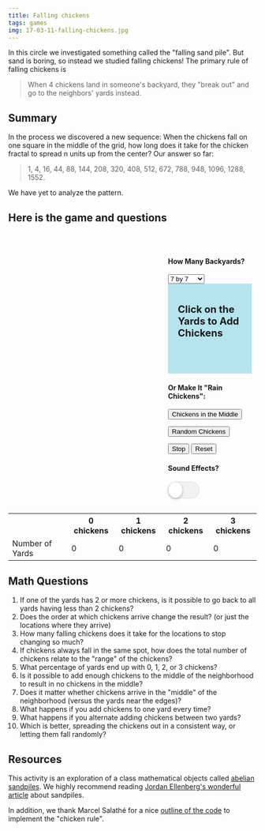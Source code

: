 ```yaml
---
title: Falling chickens
tags: games
img: 17-03-11-falling-chickens.jpg
---
```


In this circle we investigated something called the "falling sand pile". But sand is boring, so instead we studied falling chickens! The primary rule of falling chickens is

<blockquote>
  When 4 chickens land in someone's backyard, they "break out" and go to the neighbors' yards instead.
</blockquote>
<!--more-->

<h2>Summary</h2>

In the process we discovered a new sequence: When the chickens fall on one square in the middle of the grid, how long does it take for the chicken fractal to spread n units up from the center? Our answer so far:

<blockquote>
  1, 4, 16, 44, 88, 144, 208, 320, 408, 512, 672, 788, 948, 1096, 1288, 1552.
</blockquote>

We have yet to analyze the pattern.

<h2>Here is the game and questions</h2>

<style>
  /*PAGE STYLES*/
  .site-content .entry-content{
  	max-width:800px;
  }
  .callout {
    
      background-size: 100px;
      background-image: url("http://boisemathcircles.org/wp-content/uploads/2017/03/left-arrow-e1489246483147.png");
      padding: 20px;
      background-color: #b5e4ee;
      font-size: 20px;
      font-weight: bold;
      background-repeat: no-repeat;
      background-position: left 10px bottom 20px;
      padding-bottom: 50px;
  }
  /*GAME STYLES*/
  #game_board {
  	margin: 0 auto 20px auto;
  	float:left;
  	max-width:540px;
  }
  #game_settings{
  	float:right;
  	margin:0 auto 20px auto;
  	padding:30px 10px 10px 20px;
  	width:170px; /* SAM MODIFY from 210 */
  }
  .land-block{
  	float:left;
  	clear:left;
  }
  .land-box {
  	background: #efefef;
  	border:2px solid #333;
  	float: left;
  	width:70px;
  	height:70px;
  	max-width:70px;
  	max-height:70px;
  }
  .land-box p{
  	display:none;
  }
  .chicken-img {
  	width:70px;
  	height:70px;
  	max-width:70px;
  	max-height:70px;
  }
  .col-0{
  	clear:left;
  }

  .occupied{
  	background-size: 100% 100%;
      background-repeat: no-repeat;
  }
  [data-n="0"]{
  	background-color:#fff;
  }
  [data-n="1"]{
  	background-color:#0f0;
  	background-image: url("/assets/misc/one-chicken.png");					
  }
  [data-n="2"]{
  	background-color:rgb(255, 234, 101);
  	background-image: url("/assets/misc/two-chickens.png");					
  }
  [data-n="3"]{
  	background-color:#f00;
  	background-image: url("/assets/misc/three-chickens.png");					
  }
  /*Theme Fixes*/
  .entry-content ul > li {
  	background:none;
  	padding-left:inherit;
  }
  .entry-content{
  	position:relative;
  }

  /*DROPDOWN*/
  label.dropdown select {
  	padding: 0 10px;
  	background: #f8f8f8;
  	color: #444;
    	font-size:16px !important;
  	border: 1px solid #aaa;
  	border-radius: 0;
  	display: inline-block;
  	-webkit-appearance: none;
  	-moz-appearance: none;
  	appearance: none;
  	cursor: pointer;
  	outline: none;
  }
  label.dropdown select:-moz-focusring {
  	color: transparent;
  	text-shadow: 0 0 0 #444;
  }
  label.dropdown select::-ms-expand {
  	display: none;
  }

  label.dropdown { position: relative; }

  .switch-label{
  	float: left;
      height: 30px;
      display: inline-block;
      font-size: 15px;
      padding: 10px;
  }

  /* TOGGLE SWITCH*/
  #toggle-sound {
    position: absolute;
    margin-left: -9999px;
    visibility: hidden;
  }
  #toggle-sound + label {
   display:inline-block;
    position: relative;
    cursor: pointer;
    outline: none;
    user-select: none;
  }

  input#toggle-sound.cmn-toggle-round + label {
    padding: 2px;
    width: 60px;
    height: 30px;
    background-color: #dddddd;
    border-radius: 30px;
  }
  input#toggle-sound + label:before,
  input#toggle-sound + label:after {
    display: block;
    position: absolute;
    top: 1px;
    left: 1px;
    bottom: 1px;
    content: "";
  }
  input#toggle-sound + label:before {
    right: 1px;
    background-color: #f1f1f1;
    border-radius: 30px;
    transition: background 0.4s;
  }
  input#toggle-sound + label:after {
    width: 28px;
    background-color: #fff;
    border-radius: 100%;
    box-shadow: 0 2px 5px rgba(0, 0, 0, 0.3);
    transition: margin 0.4s;
  }
  input#toggle-sound:checked + label:before {
    background-color: #09347A;
  }
  input#toggle-sound:checked + label:after {
    margin-left: 30px;
  }



  /*! jQuery UI - v1.8.24 - 2012-09-28
  * https://github.com/jquery/jquery-ui
  * Includes: jquery.ui.core.css, jquery.ui.accordion.css, jquery.ui.autocomplete.css, jquery.ui.button.css, jquery.ui.datepicker.css, jquery.ui.dialog.css, jquery.ui.progressbar.css, jquery.ui.resizable.css, jquery.ui.selectable.css, jquery.ui.slider.css, jquery.ui.tabs.css, jquery.ui.theme.css
  * Copyright (c) 2012 AUTHORS.txt; Licensed MIT, GPL */

  /* Layout helpers
  ----------------------------------*/
  .ui-helper-hidden { display: none; }
  .ui-helper-hidden-accessible { position: absolute !important; clip: rect(1px 1px 1px 1px); clip: rect(1px,1px,1px,1px); }
  .ui-helper-reset { margin: 0; padding: 0; border: 0; outline: 0; line-height: 1.3; text-decoration: none; font-size: 100%; list-style: none; }
  .ui-helper-clearfix:before, .ui-helper-clearfix:after { content: ""; display: table; }
  .ui-helper-clearfix:after { clear: both; }
  .ui-helper-clearfix { zoom: 1; }
  .ui-helper-zfix { width: 100%; height: 100%; top: 0; left: 0; position: absolute; opacity: 0; filter:Alpha(Opacity=0); }


  /* Interaction Cues
  ----------------------------------*/
  .ui-state-disabled { cursor: default !important; }


  /* Icons
  ----------------------------------*/

  /* states and images */
  .ui-icon { display: block; text-indent: -99999px; overflow: hidden; background-repeat: no-repeat; }


  /* Misc visuals
  ----------------------------------*/

  /* Overlays */
  .ui-widget-overlay { position: absolute; top: 0; left: 0; width: 100%; height: 100%; }

  /* IE/Win - Fix animation bug - #4615 */
  .ui-accordion { width: 100%; }
  .ui-accordion .ui-accordion-header { cursor: pointer; position: relative; margin-top: 1px; zoom: 1; }
  .ui-accordion .ui-accordion-li-fix { display: inline; }
  .ui-accordion .ui-accordion-header-active { border-bottom: 0 !important; }
  .ui-accordion .ui-accordion-header a { display: block; font-size: 1em; padding: .5em .5em .5em .7em; }
  .ui-accordion-icons .ui-accordion-header a { padding-left: 2.2em; }
  .ui-accordion .ui-accordion-header .ui-icon { position: absolute; left: .5em; top: 50%; margin-top: -8px; }
  .ui-accordion .ui-accordion-content { padding: 1em 2.2em; border-top: 0; margin-top: -2px; position: relative; top: 1px; margin-bottom: 2px; overflow: auto; display: none; zoom: 1; }
  .ui-accordion .ui-accordion-content-active { display: block; }

  .ui-autocomplete { position: absolute; cursor: default; }	

  /* workarounds */
  * html .ui-autocomplete { width:1px; } /* without this, the menu expands to 100% in IE6 */

  /*
   * jQuery UI Menu 1.8.24
   *
   * Copyright 2010, AUTHORS.txt (http://jqueryui.com/about)
   * Dual licensed under the MIT or GPL Version 2 licenses.
   * http://jquery.org/license
   *
   * http://docs.jquery.com/UI/Menu#theming
   */
  .ui-menu {
  	list-style:none;
  	padding: 2px;
  	margin: 0;
  	display:block;
  	float: left;
  }
  .ui-menu .ui-menu {
  	margin-top: -3px;
  }
  .ui-menu .ui-menu-item {
  	margin:0;
  	padding: 0;
  	zoom: 1;
  	float: left;
  	clear: left;
  	width: 100%;
  }
  .ui-menu .ui-menu-item a {
  	text-decoration:none;
  	display:block;
  	padding:.2em .4em;
  	line-height:1.5;
  	zoom:1;
  }
  .ui-menu .ui-menu-item a.ui-state-hover,
  .ui-menu .ui-menu-item a.ui-state-active {
  	font-weight: normal;
  	margin: -1px;
  }

  .ui-button { display: inline-block; position: relative; padding: 0; margin-right: .1em; text-decoration: none !important; cursor: pointer; text-align: center; zoom: 1; overflow: visible; } /* the overflow property removes extra width in IE */
  .ui-button-icon-only { width: 2.2em; } /* to make room for the icon, a width needs to be set here */
  button.ui-button-icon-only { width: 2.4em; } /* button elements seem to need a little more width */
  .ui-button-icons-only { width: 3.4em; } 
  button.ui-button-icons-only { width: 3.7em; } 

  /*button text element */
  .ui-button .ui-button-text { display: block; line-height: 1.4;  }
  .ui-button-text-only .ui-button-text { padding: .4em 1em; }
  .ui-button-icon-only .ui-button-text, .ui-button-icons-only .ui-button-text { padding: .4em; text-indent: -9999999px; }
  .ui-button-text-icon-primary .ui-button-text, .ui-button-text-icons .ui-button-text { padding: .4em 1em .4em 2.1em; }
  .ui-button-text-icon-secondary .ui-button-text, .ui-button-text-icons .ui-button-text { padding: .4em 2.1em .4em 1em; }
  .ui-button-text-icons .ui-button-text { padding-left: 2.1em; padding-right: 2.1em; }
  /* no icon support for input elements, provide padding by default */
  input.ui-button { padding: .4em 1em; }

  /*button icon element(s) */
  .ui-button-icon-only .ui-icon, .ui-button-text-icon-primary .ui-icon, .ui-button-text-icon-secondary .ui-icon, .ui-button-text-icons .ui-icon, .ui-button-icons-only .ui-icon { position: absolute; top: 50%; margin-top: -8px; }
  .ui-button-icon-only .ui-icon { left: 50%; margin-left: -8px; }
  .ui-button-text-icon-primary .ui-button-icon-primary, .ui-button-text-icons .ui-button-icon-primary, .ui-button-icons-only .ui-button-icon-primary { left: .5em; }
  .ui-button-text-icon-secondary .ui-button-icon-secondary, .ui-button-text-icons .ui-button-icon-secondary, .ui-button-icons-only .ui-button-icon-secondary { right: .5em; }
  .ui-button-text-icons .ui-button-icon-secondary, .ui-button-icons-only .ui-button-icon-secondary { right: .5em; }

  /*button sets*/
  .ui-buttonset { margin-right: 7px; }
  .ui-buttonset .ui-button { margin-left: 0; margin-right: -.3em; }

  /* workarounds */
  button.ui-button::-moz-focus-inner { border: 0; padding: 0; } /* reset extra padding in Firefox */

  .ui-datepicker { width: 17em; padding: .2em .2em 0; display: none; }
  .ui-datepicker .ui-datepicker-header { position:relative; padding:.2em 0; }
  .ui-datepicker .ui-datepicker-prev, .ui-datepicker .ui-datepicker-next { position:absolute; top: 2px; width: 1.8em; height: 1.8em; }
  .ui-datepicker .ui-datepicker-prev-hover, .ui-datepicker .ui-datepicker-next-hover { top: 1px; }
  .ui-datepicker .ui-datepicker-prev { left:2px; }
  .ui-datepicker .ui-datepicker-next { right:2px; }
  .ui-datepicker .ui-datepicker-prev-hover { left:1px; }
  .ui-datepicker .ui-datepicker-next-hover { right:1px; }
  .ui-datepicker .ui-datepicker-prev span, .ui-datepicker .ui-datepicker-next span { display: block; position: absolute; left: 50%; margin-left: -8px; top: 50%; margin-top: -8px;  }
  .ui-datepicker .ui-datepicker-title { margin: 0 2.3em; line-height: 1.8em; text-align: center; }
  .ui-datepicker .ui-datepicker-title select { font-size:1em; margin:1px 0; }
  .ui-datepicker select.ui-datepicker-month-year {width: 100%;}
  .ui-datepicker select.ui-datepicker-month, 
  .ui-datepicker select.ui-datepicker-year { width: 49%;}
  .ui-datepicker table {width: 100%; font-size: .9em; border-collapse: collapse; margin:0 0 .4em; }
  .ui-datepicker th { padding: .7em .3em; text-align: center; font-weight: bold; border: 0;  }
  .ui-datepicker td { border: 0; padding: 1px; }
  .ui-datepicker td span, .ui-datepicker td a { display: block; padding: .2em; text-align: right; text-decoration: none; }
  .ui-datepicker .ui-datepicker-buttonpane { background-image: none; margin: .7em 0 0 0; padding:0 .2em; border-left: 0; border-right: 0; border-bottom: 0; }
  .ui-datepicker .ui-datepicker-buttonpane button { float: right; margin: .5em .2em .4em; cursor: pointer; padding: .2em .6em .3em .6em; width:auto; overflow:visible; }
  .ui-datepicker .ui-datepicker-buttonpane button.ui-datepicker-current { float:left; }

  /* with multiple calendars */
  .ui-datepicker.ui-datepicker-multi { width:auto; }
  .ui-datepicker-multi .ui-datepicker-group { float:left; }
  .ui-datepicker-multi .ui-datepicker-group table { width:95%; margin:0 auto .4em; }
  .ui-datepicker-multi-2 .ui-datepicker-group { width:50%; }
  .ui-datepicker-multi-3 .ui-datepicker-group { width:33.3%; }
  .ui-datepicker-multi-4 .ui-datepicker-group { width:25%; }
  .ui-datepicker-multi .ui-datepicker-group-last .ui-datepicker-header { border-left-width:0; }
  .ui-datepicker-multi .ui-datepicker-group-middle .ui-datepicker-header { border-left-width:0; }
  .ui-datepicker-multi .ui-datepicker-buttonpane { clear:left; }
  .ui-datepicker-row-break { clear:both; width:100%; font-size:0em; }


  /* RTL support */
  .ui-datepicker-rtl { direction: rtl; }
  .ui-datepicker-rtl .ui-datepicker-prev { right: 2px; left: auto; }
  .ui-datepicker-rtl .ui-datepicker-next { left: 2px; right: auto; }
  .ui-datepicker-rtl .ui-datepicker-prev:hover { right: 1px; left: auto; }
  .ui-datepicker-rtl .ui-datepicker-next:hover { left: 1px; right: auto; }
  .ui-datepicker-rtl .ui-datepicker-buttonpane { clear:right; }
  .ui-datepicker-rtl .ui-datepicker-buttonpane button { float: left; }
  .ui-datepicker-rtl .ui-datepicker-buttonpane button.ui-datepicker-current { float:right; }
  .ui-datepicker-rtl .ui-datepicker-group { float:right; }
  .ui-datepicker-rtl .ui-datepicker-group-last .ui-datepicker-header { border-right-width:0; border-left-width:1px; }
  .ui-datepicker-rtl .ui-datepicker-group-middle .ui-datepicker-header { border-right-width:0; border-left-width:1px; }

  /* IE6 IFRAME FIX (taken from datepicker 1.5.3 */
  .ui-datepicker-cover {
      position: absolute; /*must have*/
      z-index: -1; /*must have*/
      filter: mask(); /*must have*/
      top: -4px; /*must have*/
      left: -4px; /*must have*/
      width: 200px; /*must have*/
      height: 200px; /*must have*/
  }
  .ui-dialog { position: absolute; padding: .2em; width: 300px; overflow: hidden; }
  .ui-dialog .ui-dialog-titlebar { padding: .4em 1em; position: relative;  }
  .ui-dialog .ui-dialog-title { float: left; margin: .1em 16px .1em 0; } 
  .ui-dialog .ui-dialog-titlebar-close { position: absolute; right: .3em; top: 50%; width: 19px; margin: -10px 0 0 0; padding: 1px; height: 18px; }
  .ui-dialog .ui-dialog-titlebar-close span { display: block; margin: 1px; }
  .ui-dialog .ui-dialog-titlebar-close:hover, .ui-dialog .ui-dialog-titlebar-close:focus { padding: 0; }
  .ui-dialog .ui-dialog-content { position: relative; border: 0; padding: .5em 1em; background: none; overflow: auto; zoom: 1; }
  .ui-dialog .ui-dialog-buttonpane { text-align: left; border-width: 1px 0 0 0; background-image: none; margin: .5em 0 0 0; padding: .3em 1em .5em .4em; }
  .ui-dialog .ui-dialog-buttonpane .ui-dialog-buttonset { float: right; }
  .ui-dialog .ui-dialog-buttonpane button { margin: .5em .4em .5em 0; cursor: pointer; }
  .ui-dialog .ui-resizable-se { width: 14px; height: 14px; right: 3px; bottom: 3px; }
  .ui-draggable .ui-dialog-titlebar { cursor: move; }

  .ui-progressbar { height:2em; text-align: left; overflow: hidden; }
  .ui-progressbar .ui-progressbar-value {margin: -1px; height:100%; }
  .ui-resizable { position: relative;}
  .ui-resizable-handle { position: absolute;font-size: 0.1px; display: block; }
  .ui-resizable-disabled .ui-resizable-handle, .ui-resizable-autohide .ui-resizable-handle { display: none; }
  .ui-resizable-n { cursor: n-resize; height: 7px; width: 100%; top: -5px; left: 0; }
  .ui-resizable-s { cursor: s-resize; height: 7px; width: 100%; bottom: -5px; left: 0; }
  .ui-resizable-e { cursor: e-resize; width: 7px; right: -5px; top: 0; height: 100%; }
  .ui-resizable-w { cursor: w-resize; width: 7px; left: -5px; top: 0; height: 100%; }
  .ui-resizable-se { cursor: se-resize; width: 12px; height: 12px; right: 1px; bottom: 1px; }
  .ui-resizable-sw { cursor: sw-resize; width: 9px; height: 9px; left: -5px; bottom: -5px; }
  .ui-resizable-nw { cursor: nw-resize; width: 9px; height: 9px; left: -5px; top: -5px; }
  .ui-resizable-ne { cursor: ne-resize; width: 9px; height: 9px; right: -5px; top: -5px;}
  .ui-selectable-helper { position: absolute; z-index: 100; border:1px dotted black; }

  .ui-slider { position: relative; text-align: left; }
  .ui-slider .ui-slider-handle { position: absolute; z-index: 2; width: 1.2em; height: 1.2em; cursor: default; }
  .ui-slider .ui-slider-range { position: absolute; z-index: 1; font-size: .7em; display: block; border: 0; background-position: 0 0; }

  .ui-slider-horizontal { height: .8em; }
  .ui-slider-horizontal .ui-slider-handle { top: -.3em; margin-left: -.6em; }
  .ui-slider-horizontal .ui-slider-range { top: 0; height: 100%; }
  .ui-slider-horizontal .ui-slider-range-min { left: 0; }
  .ui-slider-horizontal .ui-slider-range-max { right: 0; }

  .ui-slider-vertical { width: .8em; height: 100px; }
  .ui-slider-vertical .ui-slider-handle { left: -.3em; margin-left: 0; margin-bottom: -.6em; }
  .ui-slider-vertical .ui-slider-range { left: 0; width: 100%; }
  .ui-slider-vertical .ui-slider-range-min { bottom: 0; }
  .ui-slider-vertical .ui-slider-range-max { top: 0; }
  .ui-tabs { position: relative; padding: .2em; zoom: 1; } /* position: relative prevents IE scroll bug (element with position: relative inside container with overflow: auto appear as "fixed") */
  .ui-tabs .ui-tabs-nav { margin: 0; padding: .2em .2em 0; }
  .ui-tabs .ui-tabs-nav li { list-style: none; float: left; position: relative; top: 1px; margin: 0 .2em 1px 0; border-bottom: 0 !important; padding: 0; white-space: nowrap; }
  .ui-tabs .ui-tabs-nav li a { float: left; padding: .5em 1em; text-decoration: none; }
  .ui-tabs .ui-tabs-nav li.ui-tabs-selected { margin-bottom: 0; padding-bottom: 1px; }
  .ui-tabs .ui-tabs-nav li.ui-tabs-selected a, .ui-tabs .ui-tabs-nav li.ui-state-disabled a, .ui-tabs .ui-tabs-nav li.ui-state-processing a { cursor: text; }
  .ui-tabs .ui-tabs-nav li a, .ui-tabs.ui-tabs-collapsible .ui-tabs-nav li.ui-tabs-selected a { cursor: pointer; } /* first selector in group seems obsolete, but required to overcome bug in Opera applying cursor: text overall if defined elsewhere... */
  .ui-tabs .ui-tabs-panel { display: block; border-width: 0; padding: 1em 1.4em; background: none; }
  .ui-tabs .ui-tabs-hide { display: none !important; }

  /* Component containers
  ----------------------------------*/
  .ui-widget { font-family: Verdana,Arial,sans-serif/*{ffDefault}*/; font-size: 1.1em/*{fsDefault}*/; }
  .ui-widget .ui-widget { font-size: 1em; }
  .ui-widget input, .ui-widget select, .ui-widget textarea, .ui-widget button { font-family: Verdana,Arial,sans-serif/*{ffDefault}*/; font-size: 1em; }
  .ui-widget-content { border: 1px solid #aaaaaa/*{borderColorContent}*/; background: #ffffff/*{bgColorContent}*/ url(images/ui-bg_flat_75_ffffff_40x100.png)/*{bgImgUrlContent}*/ 50%/*{bgContentXPos}*/ 50%/*{bgContentYPos}*/ repeat-x/*{bgContentRepeat}*/; color: #222222/*{fcContent}*/; }
  .ui-widget-content a { color: #222222/*{fcContent}*/; }
  .ui-widget-header { border: 1px solid #aaaaaa/*{borderColorHeader}*/; background: #cccccc/*{bgColorHeader}*/ url(images/ui-bg_highlight-soft_75_cccccc_1x100.png)/*{bgImgUrlHeader}*/ 50%/*{bgHeaderXPos}*/ 50%/*{bgHeaderYPos}*/ repeat-x/*{bgHeaderRepeat}*/; color: #222222/*{fcHeader}*/; font-weight: bold; }
  .ui-widget-header a { color: #222222/*{fcHeader}*/; }

  /* Interaction states
  ----------------------------------*/
  .ui-state-default, .ui-widget-content .ui-state-default, .ui-widget-header .ui-state-default { border: 1px solid #d3d3d3/*{borderColorDefault}*/; background: #e6e6e6/*{bgColorDefault}*/ url(images/ui-bg_glass_75_e6e6e6_1x400.png)/*{bgImgUrlDefault}*/ 50%/*{bgDefaultXPos}*/ 50%/*{bgDefaultYPos}*/ repeat-x/*{bgDefaultRepeat}*/; font-weight: normal/*{fwDefault}*/; color: #555555/*{fcDefault}*/; }
  .ui-state-default a, .ui-state-default a:link, .ui-state-default a:visited { color: #555555/*{fcDefault}*/; text-decoration: none; }
  .ui-state-hover, .ui-widget-content .ui-state-hover, .ui-widget-header .ui-state-hover, .ui-state-focus, .ui-widget-content .ui-state-focus, .ui-widget-header .ui-state-focus { border: 1px solid #999999/*{borderColorHover}*/; background: #dadada/*{bgColorHover}*/ url(images/ui-bg_glass_75_dadada_1x400.png)/*{bgImgUrlHover}*/ 50%/*{bgHoverXPos}*/ 50%/*{bgHoverYPos}*/ repeat-x/*{bgHoverRepeat}*/; font-weight: normal/*{fwDefault}*/; color: #212121/*{fcHover}*/; }
  .ui-state-hover a, .ui-state-hover a:hover { color: #212121/*{fcHover}*/; text-decoration: none; }
  .ui-state-active, .ui-widget-content .ui-state-active, .ui-widget-header .ui-state-active { border: 1px solid #aaaaaa/*{borderColorActive}*/; background: #ffffff/*{bgColorActive}*/ url(images/ui-bg_glass_65_ffffff_1x400.png)/*{bgImgUrlActive}*/ 50%/*{bgActiveXPos}*/ 50%/*{bgActiveYPos}*/ repeat-x/*{bgActiveRepeat}*/; font-weight: normal/*{fwDefault}*/; color: #212121/*{fcActive}*/; }
  .ui-state-active a, .ui-state-active a:link, .ui-state-active a:visited { color: #212121/*{fcActive}*/; text-decoration: none; }
  .ui-widget :active { outline: none; }

  /* Interaction Cues
  ----------------------------------*/
  .ui-state-highlight, .ui-widget-content .ui-state-highlight, .ui-widget-header .ui-state-highlight  {border: 1px solid #fcefa1/*{borderColorHighlight}*/; background: #fbf9ee/*{bgColorHighlight}*/ url(images/ui-bg_glass_55_fbf9ee_1x400.png)/*{bgImgUrlHighlight}*/ 50%/*{bgHighlightXPos}*/ 50%/*{bgHighlightYPos}*/ repeat-x/*{bgHighlightRepeat}*/; color: #363636/*{fcHighlight}*/; }
  .ui-state-highlight a, .ui-widget-content .ui-state-highlight a,.ui-widget-header .ui-state-highlight a { color: #363636/*{fcHighlight}*/; }
  .ui-state-error, .ui-widget-content .ui-state-error, .ui-widget-header .ui-state-error {border: 1px solid #cd0a0a/*{borderColorError}*/; background: #fef1ec/*{bgColorError}*/ url(images/ui-bg_glass_95_fef1ec_1x400.png)/*{bgImgUrlError}*/ 50%/*{bgErrorXPos}*/ 50%/*{bgErrorYPos}*/ repeat-x/*{bgErrorRepeat}*/; color: #cd0a0a/*{fcError}*/; }
  .ui-state-error a, .ui-widget-content .ui-state-error a, .ui-widget-header .ui-state-error a { color: #cd0a0a/*{fcError}*/; }
  .ui-state-error-text, .ui-widget-content .ui-state-error-text, .ui-widget-header .ui-state-error-text { color: #cd0a0a/*{fcError}*/; }
  .ui-priority-primary, .ui-widget-content .ui-priority-primary, .ui-widget-header .ui-priority-primary { font-weight: bold; }
  .ui-priority-secondary, .ui-widget-content .ui-priority-secondary,  .ui-widget-header .ui-priority-secondary { opacity: .7; filter:Alpha(Opacity=70); font-weight: normal; }
  .ui-state-disabled, .ui-widget-content .ui-state-disabled, .ui-widget-header .ui-state-disabled { opacity: .35; filter:Alpha(Opacity=35); background-image: none; }

  /* Icons
  ----------------------------------*/

  /* states and images */
  .ui-icon { width: 16px; height: 16px; background-image: url(images/ui-icons_222222_256x240.png)/*{iconsContent}*/; }
  .ui-widget-content .ui-icon {background-image: url(images/ui-icons_222222_256x240.png)/*{iconsContent}*/; }
  .ui-widget-header .ui-icon {background-image: url(images/ui-icons_222222_256x240.png)/*{iconsHeader}*/; }
  .ui-state-default .ui-icon { background-image: url(images/ui-icons_888888_256x240.png)/*{iconsDefault}*/; }
  .ui-state-hover .ui-icon, .ui-state-focus .ui-icon {background-image: url(images/ui-icons_454545_256x240.png)/*{iconsHover}*/; }
  .ui-state-active .ui-icon {background-image: url(images/ui-icons_454545_256x240.png)/*{iconsActive}*/; }
  .ui-state-highlight .ui-icon {background-image: url(images/ui-icons_2e83ff_256x240.png)/*{iconsHighlight}*/; }
  .ui-state-error .ui-icon, .ui-state-error-text .ui-icon {background-image: url(images/ui-icons_cd0a0a_256x240.png)/*{iconsError}*/; }

  /* positioning */
  .ui-icon-carat-1-n { background-position: 0 0; }
  .ui-icon-carat-1-ne { background-position: -16px 0; }
  .ui-icon-carat-1-e { background-position: -32px 0; }
  .ui-icon-carat-1-se { background-position: -48px 0; }
  .ui-icon-carat-1-s { background-position: -64px 0; }
  .ui-icon-carat-1-sw { background-position: -80px 0; }
  .ui-icon-carat-1-w { background-position: -96px 0; }
  .ui-icon-carat-1-nw { background-position: -112px 0; }
  .ui-icon-carat-2-n-s { background-position: -128px 0; }
  .ui-icon-carat-2-e-w { background-position: -144px 0; }
  .ui-icon-triangle-1-n { background-position: 0 -16px; }
  .ui-icon-triangle-1-ne { background-position: -16px -16px; }
  .ui-icon-triangle-1-e { background-position: -32px -16px; }
  .ui-icon-triangle-1-se { background-position: -48px -16px; }
  .ui-icon-triangle-1-s { background-position: -64px -16px; }
  .ui-icon-triangle-1-sw { background-position: -80px -16px; }
  .ui-icon-triangle-1-w { background-position: -96px -16px; }
  .ui-icon-triangle-1-nw { background-position: -112px -16px; }
  .ui-icon-triangle-2-n-s { background-position: -128px -16px; }
  .ui-icon-triangle-2-e-w { background-position: -144px -16px; }
  .ui-icon-arrow-1-n { background-position: 0 -32px; }
  .ui-icon-arrow-1-ne { background-position: -16px -32px; }
  .ui-icon-arrow-1-e { background-position: -32px -32px; }
  .ui-icon-arrow-1-se { background-position: -48px -32px; }
  .ui-icon-arrow-1-s { background-position: -64px -32px; }
  .ui-icon-arrow-1-sw { background-position: -80px -32px; }
  .ui-icon-arrow-1-w { background-position: -96px -32px; }
  .ui-icon-arrow-1-nw { background-position: -112px -32px; }
  .ui-icon-arrow-2-n-s { background-position: -128px -32px; }
  .ui-icon-arrow-2-ne-sw { background-position: -144px -32px; }
  .ui-icon-arrow-2-e-w { background-position: -160px -32px; }
  .ui-icon-arrow-2-se-nw { background-position: -176px -32px; }
  .ui-icon-arrowstop-1-n { background-position: -192px -32px; }
  .ui-icon-arrowstop-1-e { background-position: -208px -32px; }
  .ui-icon-arrowstop-1-s { background-position: -224px -32px; }
  .ui-icon-arrowstop-1-w { background-position: -240px -32px; }
  .ui-icon-arrowthick-1-n { background-position: 0 -48px; }
  .ui-icon-arrowthick-1-ne { background-position: -16px -48px; }
  .ui-icon-arrowthick-1-e { background-position: -32px -48px; }
  .ui-icon-arrowthick-1-se { background-position: -48px -48px; }
  .ui-icon-arrowthick-1-s { background-position: -64px -48px; }
  .ui-icon-arrowthick-1-sw { background-position: -80px -48px; }
  .ui-icon-arrowthick-1-w { background-position: -96px -48px; }
  .ui-icon-arrowthick-1-nw { background-position: -112px -48px; }
  .ui-icon-arrowthick-2-n-s { background-position: -128px -48px; }
  .ui-icon-arrowthick-2-ne-sw { background-position: -144px -48px; }
  .ui-icon-arrowthick-2-e-w { background-position: -160px -48px; }
  .ui-icon-arrowthick-2-se-nw { background-position: -176px -48px; }
  .ui-icon-arrowthickstop-1-n { background-position: -192px -48px; }
  .ui-icon-arrowthickstop-1-e { background-position: -208px -48px; }
  .ui-icon-arrowthickstop-1-s { background-position: -224px -48px; }
  .ui-icon-arrowthickstop-1-w { background-position: -240px -48px; }
  .ui-icon-arrowreturnthick-1-w { background-position: 0 -64px; }
  .ui-icon-arrowreturnthick-1-n { background-position: -16px -64px; }
  .ui-icon-arrowreturnthick-1-e { background-position: -32px -64px; }
  .ui-icon-arrowreturnthick-1-s { background-position: -48px -64px; }
  .ui-icon-arrowreturn-1-w { background-position: -64px -64px; }
  .ui-icon-arrowreturn-1-n { background-position: -80px -64px; }
  .ui-icon-arrowreturn-1-e { background-position: -96px -64px; }
  .ui-icon-arrowreturn-1-s { background-position: -112px -64px; }
  .ui-icon-arrowrefresh-1-w { background-position: -128px -64px; }
  .ui-icon-arrowrefresh-1-n { background-position: -144px -64px; }
  .ui-icon-arrowrefresh-1-e { background-position: -160px -64px; }
  .ui-icon-arrowrefresh-1-s { background-position: -176px -64px; }
  .ui-icon-arrow-4 { background-position: 0 -80px; }
  .ui-icon-arrow-4-diag { background-position: -16px -80px; }
  .ui-icon-extlink { background-position: -32px -80px; }
  .ui-icon-newwin { background-position: -48px -80px; }
  .ui-icon-refresh { background-position: -64px -80px; }
  .ui-icon-shuffle { background-position: -80px -80px; }
  .ui-icon-transfer-e-w { background-position: -96px -80px; }
  .ui-icon-transferthick-e-w { background-position: -112px -80px; }
  .ui-icon-folder-collapsed { background-position: 0 -96px; }
  .ui-icon-folder-open { background-position: -16px -96px; }
  .ui-icon-document { background-position: -32px -96px; }
  .ui-icon-document-b { background-position: -48px -96px; }
  .ui-icon-note { background-position: -64px -96px; }
  .ui-icon-mail-closed { background-position: -80px -96px; }
  .ui-icon-mail-open { background-position: -96px -96px; }
  .ui-icon-suitcase { background-position: -112px -96px; }
  .ui-icon-comment { background-position: -128px -96px; }
  .ui-icon-person { background-position: -144px -96px; }
  .ui-icon-print { background-position: -160px -96px; }
  .ui-icon-trash { background-position: -176px -96px; }
  .ui-icon-locked { background-position: -192px -96px; }
  .ui-icon-unlocked { background-position: -208px -96px; }
  .ui-icon-bookmark { background-position: -224px -96px; }
  .ui-icon-tag { background-position: -240px -96px; }
  .ui-icon-home { background-position: 0 -112px; }
  .ui-icon-flag { background-position: -16px -112px; }
  .ui-icon-calendar { background-position: -32px -112px; }
  .ui-icon-cart { background-position: -48px -112px; }
  .ui-icon-pencil { background-position: -64px -112px; }
  .ui-icon-clock { background-position: -80px -112px; }
  .ui-icon-disk { background-position: -96px -112px; }
  .ui-icon-calculator { background-position: -112px -112px; }
  .ui-icon-zoomin { background-position: -128px -112px; }
  .ui-icon-zoomout { background-position: -144px -112px; }
  .ui-icon-search { background-position: -160px -112px; }
  .ui-icon-wrench { background-position: -176px -112px; }
  .ui-icon-gear { background-position: -192px -112px; }
  .ui-icon-heart { background-position: -208px -112px; }
  .ui-icon-star { background-position: -224px -112px; }
  .ui-icon-link { background-position: -240px -112px; }
  .ui-icon-cancel { background-position: 0 -128px; }
  .ui-icon-plus { background-position: -16px -128px; }
  .ui-icon-plusthick { background-position: -32px -128px; }
  .ui-icon-minus { background-position: -48px -128px; }
  .ui-icon-minusthick { background-position: -64px -128px; }
  .ui-icon-close { background-position: -80px -128px; }
  .ui-icon-closethick { background-position: -96px -128px; }
  .ui-icon-key { background-position: -112px -128px; }
  .ui-icon-lightbulb { background-position: -128px -128px; }
  .ui-icon-scissors { background-position: -144px -128px; }
  .ui-icon-clipboard { background-position: -160px -128px; }
  .ui-icon-copy { background-position: -176px -128px; }
  .ui-icon-contact { background-position: -192px -128px; }
  .ui-icon-image { background-position: -208px -128px; }
  .ui-icon-video { background-position: -224px -128px; }
  .ui-icon-script { background-position: -240px -128px; }
  .ui-icon-alert { background-position: 0 -144px; }
  .ui-icon-info { background-position: -16px -144px; }
  .ui-icon-notice { background-position: -32px -144px; }
  .ui-icon-help { background-position: -48px -144px; }
  .ui-icon-check { background-position: -64px -144px; }
  .ui-icon-bullet { background-position: -80px -144px; }
  .ui-icon-radio-off { background-position: -96px -144px; }
  .ui-icon-radio-on { background-position: -112px -144px; }
  .ui-icon-pin-w { background-position: -128px -144px; }
  .ui-icon-pin-s { background-position: -144px -144px; }
  .ui-icon-play { background-position: 0 -160px; }
  .ui-icon-pause { background-position: -16px -160px; }
  .ui-icon-seek-next { background-position: -32px -160px; }
  .ui-icon-seek-prev { background-position: -48px -160px; }
  .ui-icon-seek-end { background-position: -64px -160px; }
  .ui-icon-seek-start { background-position: -80px -160px; }
  /* ui-icon-seek-first is deprecated, use ui-icon-seek-start instead */
  .ui-icon-seek-first { background-position: -80px -160px; }
  .ui-icon-stop { background-position: -96px -160px; }
  .ui-icon-eject { background-position: -112px -160px; }
  .ui-icon-volume-off { background-position: -128px -160px; }
  .ui-icon-volume-on { background-position: -144px -160px; }
  .ui-icon-power { background-position: 0 -176px; }
  .ui-icon-signal-diag { background-position: -16px -176px; }
  .ui-icon-signal { background-position: -32px -176px; }
  .ui-icon-battery-0 { background-position: -48px -176px; }
  .ui-icon-battery-1 { background-position: -64px -176px; }
  .ui-icon-battery-2 { background-position: -80px -176px; }
  .ui-icon-battery-3 { background-position: -96px -176px; }
  .ui-icon-circle-plus { background-position: 0 -192px; }
  .ui-icon-circle-minus { background-position: -16px -192px; }
  .ui-icon-circle-close { background-position: -32px -192px; }
  .ui-icon-circle-triangle-e { background-position: -48px -192px; }
  .ui-icon-circle-triangle-s { background-position: -64px -192px; }
  .ui-icon-circle-triangle-w { background-position: -80px -192px; }
  .ui-icon-circle-triangle-n { background-position: -96px -192px; }
  .ui-icon-circle-arrow-e { background-position: -112px -192px; }
  .ui-icon-circle-arrow-s { background-position: -128px -192px; }
  .ui-icon-circle-arrow-w { background-position: -144px -192px; }
  .ui-icon-circle-arrow-n { background-position: -160px -192px; }
  .ui-icon-circle-zoomin { background-position: -176px -192px; }
  .ui-icon-circle-zoomout { background-position: -192px -192px; }
  .ui-icon-circle-check { background-position: -208px -192px; }
  .ui-icon-circlesmall-plus { background-position: 0 -208px; }
  .ui-icon-circlesmall-minus { background-position: -16px -208px; }
  .ui-icon-circlesmall-close { background-position: -32px -208px; }
  .ui-icon-squaresmall-plus { background-position: -48px -208px; }
  .ui-icon-squaresmall-minus { background-position: -64px -208px; }
  .ui-icon-squaresmall-close { background-position: -80px -208px; }
  .ui-icon-grip-dotted-vertical { background-position: 0 -224px; }
  .ui-icon-grip-dotted-horizontal { background-position: -16px -224px; }
  .ui-icon-grip-solid-vertical { background-position: -32px -224px; }
  .ui-icon-grip-solid-horizontal { background-position: -48px -224px; }
  .ui-icon-gripsmall-diagonal-se { background-position: -64px -224px; }
  .ui-icon-grip-diagonal-se { background-position: -80px -224px; }


  /* Misc visuals
  ----------------------------------*/

  /* Corner radius */
  .ui-corner-all, .ui-corner-top, .ui-corner-left, .ui-corner-tl { -moz-border-radius-topleft: 4px/*{cornerRadius}*/; -webkit-border-top-left-radius: 4px/*{cornerRadius}*/; -khtml-border-top-left-radius: 4px/*{cornerRadius}*/; border-top-left-radius: 4px/*{cornerRadius}*/; }
  .ui-corner-all, .ui-corner-top, .ui-corner-right, .ui-corner-tr { -moz-border-radius-topright: 4px/*{cornerRadius}*/; -webkit-border-top-right-radius: 4px/*{cornerRadius}*/; -khtml-border-top-right-radius: 4px/*{cornerRadius}*/; border-top-right-radius: 4px/*{cornerRadius}*/; }
  .ui-corner-all, .ui-corner-bottom, .ui-corner-left, .ui-corner-bl { -moz-border-radius-bottomleft: 4px/*{cornerRadius}*/; -webkit-border-bottom-left-radius: 4px/*{cornerRadius}*/; -khtml-border-bottom-left-radius: 4px/*{cornerRadius}*/; border-bottom-left-radius: 4px/*{cornerRadius}*/; }
  .ui-corner-all, .ui-corner-bottom, .ui-corner-right, .ui-corner-br { -moz-border-radius-bottomright: 4px/*{cornerRadius}*/; -webkit-border-bottom-right-radius: 4px/*{cornerRadius}*/; -khtml-border-bottom-right-radius: 4px/*{cornerRadius}*/; border-bottom-right-radius: 4px/*{cornerRadius}*/; }

  /* Overlays */
  .ui-widget-overlay { background: #aaaaaa/*{bgColorOverlay}*/ url(images/ui-bg_flat_0_aaaaaa_40x100.png)/*{bgImgUrlOverlay}*/ 50%/*{bgOverlayXPos}*/ 50%/*{bgOverlayYPos}*/ repeat-x/*{bgOverlayRepeat}*/; opacity: .3;filter:Alpha(Opacity=30)/*{opacityOverlay}*/; }
  .ui-widget-shadow { margin: -8px/*{offsetTopShadow}*/ 0 0 -8px/*{offsetLeftShadow}*/; padding: 8px/*{thicknessShadow}*/; background: #aaaaaa/*{bgColorShadow}*/ url(images/ui-bg_flat_0_aaaaaa_40x100.png)/*{bgImgUrlShadow}*/ 50%/*{bgShadowXPos}*/ 50%/*{bgShadowYPos}*/ repeat-x/*{bgShadowRepeat}*/; opacity: .3;filter:Alpha(Opacity=30)/*{opacityShadow}*/; -moz-border-radius: 8px/*{cornerRadiusShadow}*/; -khtml-border-radius: 8px/*{cornerRadiusShadow}*/; -webkit-border-radius: 8px/*{cornerRadiusShadow}*/; border-radius: 8px/*{cornerRadiusShadow}*/; }
</style>

<div id="game_settings">
<div class="model-choice pick-num-cells">
<h4>How Many Backyards?</h4>
<select id="pick_gridN" title="Grid Size">
<option value="3">3 by 3</option>
<option selected="selected" value="7">7 by 7</option>
<option value="15">15 by 15</option>
<option value="30">30 by 30</option>
</select>
</div>
<div class="callout">
<p>Click on the Yards to Add Chickens</p>
</div>
<h4>Or Make It "Rain Chickens":</h4>
<p><button id="rain_chickens_middle">Chickens in the Middle</button></p>
<p><button id="rain_chickens_random">Random Chickens</button></p>
<p><button id="stop_chickens">Stop</button> <button id="reset_game">Reset</button></p>
<h4>Sound Effects?</h4>
<div class="switch"><input id="toggle-sound" class="cmn-toggle cmn-toggle-round" type="checkbox" /><label for="toggle-sound"></label></div>
</div>
<div id="game_board"></div>
<table style="width: 100%;">
<tbody>
<tr>
<th></th>
<th>0 chickens</th>
<th>1 chickens</th>
<th>2 chickens</th>
<th>3 chickens</th>
</tr>
<tr>
<td>Number of Yards</td>
<td class="chicken-count-0">0</td>
<td class="chicken-count-1">0</td>
<td class="chicken-count-2">0</td>
<td class="chicken-count-3">0</td>
</tr>
</tbody>
</table>

<h2>Math Questions</h2>
<ol>
<li>If one of the yards has 2 or more chickens, is it possible to go back to all yards having less than 2 chickens?</li>
<li>Does the order at which chickens arrive change the result? (or just the locations where they arrive)</li>
<li>How many falling chickens does it take for the locations to stop changing so much?</li>
<li>If chickens always fall in the same spot, how does the total number of chickens relate to the "range" of the chickens?</li>
<li>What percentage of yards end up with 0, 1, 2, or 3 chickens?</li>
<li>Is it possible to add enough chickens to the middle of the neighborhood to result in no chickens in the middle?</li>
<li>Does it matter whether chickens arrive in the "middle" of the neighborhood (versus the yards near the edges)?</li>
<li>What happens if you add chickens to one yard every time?</li>
<li>What happens if you alternate adding chickens between two yards?</li>
<li>Which is better, spreading the chickens out in a consistent way, or letting them fall randomly?</li>
</ol>
<h2>Resources</h2>
<p>This activity is an exploration of a class mathematical objects called <a href="http://www.math.cmu.edu/~wes/sandgallery.html">abelian sandpiles</a>. We highly recommend reading <a href="http://nautil.us/issue/23/Dominoes/the-amazing-autotuning-sandpile">Jordan Ellenberg's wonderful article</a> about sandpiles.</p>
<p>In addition, we thank Marcel Salathé for a nice <a href="http://www.natureincode.com/code/various/sandpile.html">outline of the code</a> to implement the "chicken rule".</p>

<script type="text/javascript" src="https://ajax.googleapis.com/ajax/libs/jquery/3.2.1/jquery.min.js"></script>

<script type="text/javascript">
  (function($) {
  	$(document).ready(function () {
		
  	$( window ).resize(function() {
  	  resize_land_squares();
  	  return false;
  	});
		
  	// SET-UP PARAMETERS
  	var gridN;
	
  	var occ = [];
  	var chicks = 0;
  	var chicks_in_area =0;
  	var chickenN = 10000;	
  	var mad_chicken = new Audio('/assets/misc/Angry-chicken-cut.mp3');

  	function resetGame(){
  		//console.log("resetting the game!");
  		var gridN_pick = document.getElementById("pick_gridN");
   		gridN = gridN_pick.options[gridN_pick.selectedIndex].value;
  		//console.log("grid size = "+gridN);
  		//var chickenN_pick = document.getElementById("pick_chickenN");
   		//chickenN = chickenN_pick.options[chickenN_pick.selectedIndex].value;
  		chicks =0;
  		chicks_in_area=0;
  		occ = Matrix(gridN, gridN, '0');
  		$('.chicken-count-0').html(gridN*gridN);
  		var board = document.getElementById('game_board');
  		board.innerHTML = '';
  		board.appendChild(displayLand(occ));
  		resize_land_squares();
  	}
		
  	// USER INTERFACE

  	$("[id^=pick_]").change(function() {
  		resetGame();
  	});
		
  	resetGame();
		
  	var rain_speed = 300;
  	var rain_timer1, rain_timer2;

  	//User Interface
  	var play_sound = false;
	
  	$('#toggle-sound').click(function(){
  		play_sound = this.checked;
  	});
		
  	$("#rain_chickens_middle").on('click', function(e){
  		e.preventDefault();
		
  		setTimeout(function() {
      		rain_timer1 = setInterval(function() {
       
  				if( chicks < chickenN ){
  					chicks++;
  					$('#chicken_count').html(chicks);
  					add_chicken( Math.floor((gridN-1)/2), Math.floor((gridN-1)/2) );
  					$('#chicken_count_in_area').html(chicks_in_area);
  				}
		
      		}, rain_speed);
  		}, rain_speed);
		
			
  	});
	
  $("#rain_chickens_random").on('click', function(e){
  		e.preventDefault();
		
  		setTimeout(function() {
      		rain_timer2 = setInterval(function() {
       
  				if( chicks < chickenN ){
  					chicks++;
  					$('#chicken_count').html(chicks);
  					add_chicken( getRandomInt(0,gridN-1), getRandomInt(0,gridN-1) );
  					$('#chicken_count_in_area').html(chicks_in_area);
  				}
		
      		}, rain_speed);
  		}, rain_speed);
		
			
  	});

  	$("#stop_chickens").on('click', function(){
  		clearTimeout(rain_timer1); // stop the timer
  		clearTimeout(rain_timer2); // stop the timer
  	});
  		$("#reset_game").on('click', function(){resetGame();});
		
  	$("#game_board").on('click', ".land-box", function(e){
  			e.preventDefault();
  		    if( chicks < chickenN ){
  			    chicks++;
  				$('#chicken_count').html(chicks);
  			    var clicked_x = Number( $(this).attr("data-x") );
                  var clicked_y = Number( $(this).attr("data-y") );
  				add_chicken(clicked_x, clicked_y); 
  				$('#chicken_count_in_area').html(chicks_in_area);
  		    }
             
  			return false;
  	});
	
  	/* FUNCTIONS */
  	function add_chicken(i,ii){
  		var this_cell = $(".row-"+i+"-col-"+ii);
  		var chickens = Number(occ[i][ii]);
		   
  		if (chickens < 3) {
             occ[i][ii]++;
  			chicks_in_area++;
  			this_cell.addClass("occupied");
  			this_cell.attr('data-n',chickens+1)
  			$(".row-"+i+"-col-"+ii+" p").html( chickens + 1 );
          }
          else {
  			//this spot is full!
             occ[i][ii] = chickens - 3;
  			chicks_in_area = chicks_in_area - 3;
  			this_cell.removeClass("occupied");
  			this_cell.attr('data-n',chickens-3);
  			$(".row-"+i+"-col-"+ii+" p").html( chickens - 3 );
  			//var anim_delay = 200;
  			if(play_sound){
  				//anim_delay = 900;
  				mad_chicken.play();
  			}; // play angry chicken
			
  			//setTimeout(function() { 
  				if (i > 0) {
              		add_chicken(i - 1, ii);
           		}
           		if (i < gridN - 1) {
              		add_chicken(i + 1, ii);
           		}
          		if (ii > 0) {
              		add_chicken(i, ii - 1);
           		}
           		if (ii < gridN - 1) {
              		add_chicken(i, ii + 1);
           		}
  			//}, anim_delay);
         
         }
		
  		var chicken_counts = array_freq(flatten(occ) );
  		i_0 = chicken_counts[0].indexOf(0);
  		i_1 = chicken_counts[0].indexOf(1);
  		i_2 = chicken_counts[0].indexOf(2);
  		i_3 = chicken_counts[0].indexOf(3);
  		$(".chicken-count-0").html(i_0>-1 ? chicken_counts[1][i_0]:0);
  		$(".chicken-count-1").html(i_1>-1 ? chicken_counts[1][i_1]:0);
  		$(".chicken-count-2").html(i_2>-1 ? chicken_counts[1][i_2]:0);
  		$(".chicken-count-3").html(i_3>-1 ? chicken_counts[1][i_3]:0);
      }
	
  	// make a list of indices for a matrix
  	function matrix_indices (msize){
  		var inds=[];
  		for (i=1; i<= msize; i++){
  			for (j=1; j<= msize; j++){
  				inds.push(i+","+j);
  			}
  		}
  		return inds;
  	}
	
  	//resize land squares to match width of the land
  	function resize_land_squares(){
  		var land_width = $('#game_board').width();
  		var box_width = Math.floor((land_width - 4*gridN)/gridN);
  		var chicken_width = box_width;
	
  		$('.land-box').height(box_width); 
  		$('.land-box').width(box_width);
  		$('.chicken-img').height(chicken_width).width(chicken_width);

  	}
  	//function to flatten an array (general purpose)
  	function flatten(arr) {
  	  return arr.reduce(function (flat, toFlatten) {
  		return flat.concat(Array.isArray(toFlatten) ? flatten(toFlatten) : toFlatten);
  	  }, []);
  	}
  	//function to count the number of non-empty elements in a flattened array (for calculating number of occupied cells)
  	function countNonEmpty(arr){
  		var cnt = 0;
  		for (var i = 0; i < arr.length; i++) {
  			if (arr[i] !== '') {
  				++cnt;
  			}
  		}
  		return cnt;
  	}
  	//function to compute max of a multidimensional array
  	function getMaxOfArray(numArray) {
  	  return Math.max.apply(null, numArray);
  	}

  	// create an m x n matrix filled with default value d
  	function Matrix(m, n, d){
  		var matrix = [];
  		for(var i=0; i<m; i++) {
  			matrix[i] = [];
  			for(var j=0; j<n; j++) {
  				matrix[i][j] = d;
  			}
  		}
  		return matrix;
  	}
	
	
  	function displayLand(array) {
  		// Create the list element:
  		var land = document.createElement('div');

  		var title = document.createElement('h3');
  		title.innerHTML = "Total Falling Chickens = <span id='chicken_count'>"+chicks+"</span>";
  		var subtitle = document.createElement('h4');
  		subtitle.innerHTML = "Total Chickens in the Neighborhood = <span id='chicken_count_in_area'>"+chicks_in_area+"</span>";
	
  		land.appendChild(title).appendChild(subtitle);
		
  		for(var i = 0; i < array.length; i++) {
  			// Create the row:
  			var row = document.createElement('div');
  			row.className="row-"+i;
  			// Fill the row
  			for(var j = 0; j < array[i].length; j++) {
  				//console.log(i+"-"+j);
  				//create the cell
  				var cell = document.createElement('div');
				
  				var isocc = array[i][j]!=0;
  				cell.className = "land-box "+"row-"+i+"-col-"+j+" col-"+j+(isocc ?' occupied':'');
  				cell.setAttribute("data-x",i);
  				cell.setAttribute("data-y",j);
  				cell.setAttribute( "data-n",array[i][j] );
  				//set the cell contents to the occ value (or empty)
  				cell.innerHTML = '<p>'+(isocc? array[i][j]:'')+'</p>';
				
				
  				// Add the cell to the row:
  				row.appendChild(cell);
  			}
			
  			// Add the row to the land:
  			land.appendChild(row);
  		}
	
  		// Finally, return the constructed list:
  		return land;
  	}
	
	
   //Returns a random integer between min (inclusive) and max (inclusive)
      function getRandomInt(min, max) {
          return Math.floor(Math.random() * (max - min + 1)) + min;
      }
	
  	// count the occurences of an array
  	function array_freq(arr) {
         var a = [], b = [], prev;
         arr = arr.map(function (x) { return parseInt(x, 10)});
         arr.sort();
          for ( var i = 0; i < arr.length; i++ ) {
             if ( arr[i] !== prev ) {
               a.push(arr[i]);
               b.push(1);
             } else {
               b[b.length-1]++;
             }
              prev = arr[i];
          }
    
          return [a, b];
      }
	
  	});
  })(jQuery);
</script>
  
